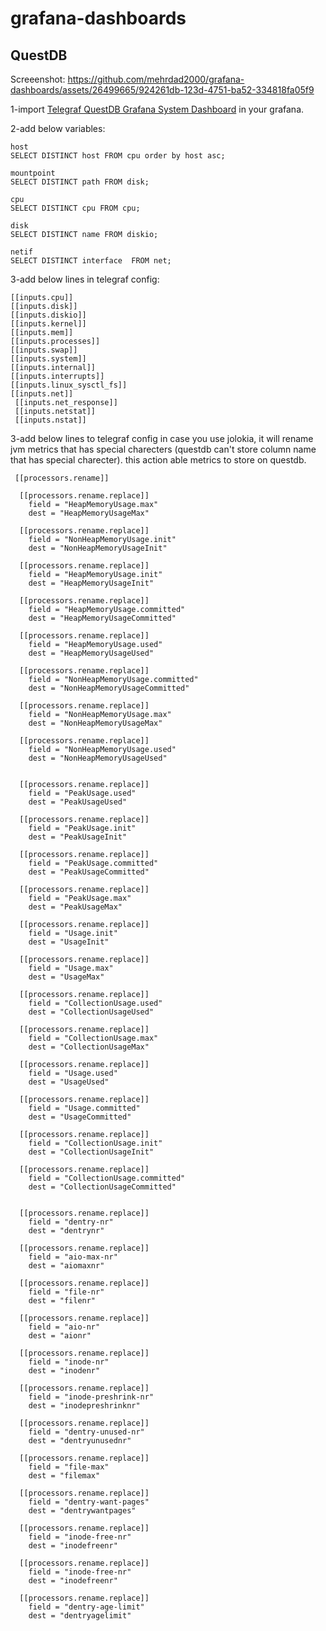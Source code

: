 # grafana-dashboards




## QuestDB

Screeenshot:
https://github.com/mehrdad2000/grafana-dashboards/assets/26499665/924261db-123d-4751-ba52-334818fa05f9

1-import [Telegraf QuestDB Grafana System Dashboard](https://github.com/mehrdad2000/grafana-dashboards/blob/main/Telegraf_questdb_grafana_system%20dashboard.json) in your grafana.

2-add below variables:

```
host
SELECT DISTINCT host FROM cpu order by host asc;

mountpoint
SELECT DISTINCT path FROM disk;

cpu
SELECT DISTINCT cpu FROM cpu;

disk
SELECT DISTINCT name FROM diskio;

netif
SELECT DISTINCT interface  FROM net;
```

3-add below lines in telegraf config:

```
[[inputs.cpu]]
[[inputs.disk]]
[[inputs.diskio]]
[[inputs.kernel]]
[[inputs.mem]]
[[inputs.processes]]
[[inputs.swap]]
[[inputs.system]]
[[inputs.internal]]
[[inputs.interrupts]]
[[inputs.linux_sysctl_fs]]
[[inputs.net]]
 [[inputs.net_response]]
 [[inputs.netstat]]
 [[inputs.nstat]]
```


3-add below lines to telegraf config in case you use jolokia, it will rename jvm metrics that has special charecters (questdb can't store column name that has special charecter). this action able metrics to store on questdb.

```
 [[processors.rename]]

  [[processors.rename.replace]]
    field = "HeapMemoryUsage.max"
    dest = "HeapMemoryUsageMax"

  [[processors.rename.replace]]
    field = "NonHeapMemoryUsage.init"
    dest = "NonHeapMemoryUsageInit"

  [[processors.rename.replace]]
    field = "HeapMemoryUsage.init"
    dest = "HeapMemoryUsageInit"

  [[processors.rename.replace]]
    field = "HeapMemoryUsage.committed"
    dest = "HeapMemoryUsageCommitted"

  [[processors.rename.replace]]
    field = "HeapMemoryUsage.used"
    dest = "HeapMemoryUsageUsed"

  [[processors.rename.replace]]
    field = "NonHeapMemoryUsage.committed"
    dest = "NonHeapMemoryUsageCommitted"

  [[processors.rename.replace]]
    field = "NonHeapMemoryUsage.max"
    dest = "NonHeapMemoryUsageMax"

  [[processors.rename.replace]]
    field = "NonHeapMemoryUsage.used"
    dest = "NonHeapMemoryUsageUsed"


  [[processors.rename.replace]]
    field = "PeakUsage.used"
    dest = "PeakUsageUsed"

  [[processors.rename.replace]]
    field = "PeakUsage.init"
    dest = "PeakUsageInit"

  [[processors.rename.replace]]
    field = "PeakUsage.committed"
    dest = "PeakUsageCommitted"

  [[processors.rename.replace]]
    field = "PeakUsage.max"
    dest = "PeakUsageMax"

  [[processors.rename.replace]]
    field = "Usage.init"
    dest = "UsageInit"

  [[processors.rename.replace]]
    field = "Usage.max"
    dest = "UsageMax"

  [[processors.rename.replace]]
    field = "CollectionUsage.used"
    dest = "CollectionUsageUsed"

  [[processors.rename.replace]]
    field = "CollectionUsage.max"
    dest = "CollectionUsageMax"

  [[processors.rename.replace]]
    field = "Usage.used"
    dest = "UsageUsed"

  [[processors.rename.replace]]
    field = "Usage.committed"
    dest = "UsageCommitted"

  [[processors.rename.replace]]
    field = "CollectionUsage.init"
    dest = "CollectionUsageInit"

  [[processors.rename.replace]]
    field = "CollectionUsage.committed"
    dest = "CollectionUsageCommitted"


  [[processors.rename.replace]]
    field = "dentry-nr"
    dest = "dentrynr"

  [[processors.rename.replace]]
    field = "aio-max-nr"
    dest = "aiomaxnr"

  [[processors.rename.replace]]
    field = "file-nr"
    dest = "filenr"

  [[processors.rename.replace]]
    field = "aio-nr"
    dest = "aionr"

  [[processors.rename.replace]]
    field = "inode-nr"
    dest = "inodenr"

  [[processors.rename.replace]]
    field = "inode-preshrink-nr"
    dest = "inodepreshrinknr"

  [[processors.rename.replace]]
    field = "dentry-unused-nr"
    dest = "dentryunusednr"

  [[processors.rename.replace]]
    field = "file-max"
    dest = "filemax"

  [[processors.rename.replace]]
    field = "dentry-want-pages"
    dest = "dentrywantpages"

  [[processors.rename.replace]]
    field = "inode-free-nr"
    dest = "inodefreenr"

  [[processors.rename.replace]]
    field = "inode-free-nr"
    dest = "inodefreenr"

  [[processors.rename.replace]]
    field = "dentry-age-limit"
    dest = "dentryagelimit"
```






